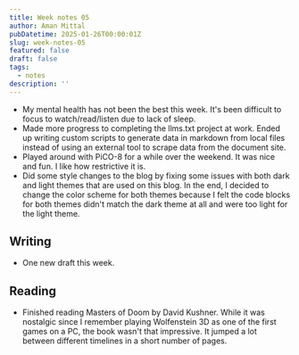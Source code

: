 ```yaml
---
title: Week notes 05
author: Aman Mittal
pubDatetime: 2025-01-26T00:00:01Z
slug: week-notes-05
featured: false
draft: false
tags:
  - notes
description: ''
---
```


- My mental health has not been the best this week. It's been difficult to focus to watch/read/listen due to lack of sleep.
- Made more progress to completing the llms.txt project at work. Ended up writing custom scripts to generate data in markdown from local files instead of using an external tool to scrape data from the document site.
- Played around with PiCO-8 for a while over the weekend. It was nice and fun. I like how restrictive it is.
- Did some style changes to the blog by fixing some issues with both dark and light themes that are used on this blog. In the end, I decided to change the color scheme for both themes because I felt the code blocks for both themes didn't match the dark theme at all and were too light for the light theme.

## Writing

- One new draft this week.

## Reading

- Finished reading Masters of Doom by David Kushner. While it was nostalgic since I remember playing Wolfenstein 3D as one of the first games on a PC, the book wasn't that impressive. It jumped a lot between different timelines in a short number of pages.
